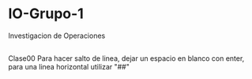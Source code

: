 # IO-Grupo-1
Investigacion de Operaciones
##
Clase00
Para hacer salto de linea, dejar un espacio en blanco con enter, para una linea horizontal utilizar "##"
